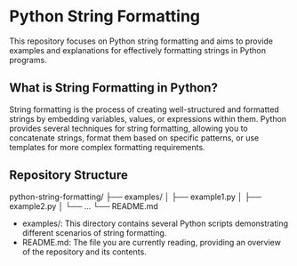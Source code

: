 # Python String Formatting

This repository focuses on Python string formatting and aims to provide examples and explanations for effectively formatting strings in Python programs.

## What is String Formatting in Python?
String formatting is the process of creating well-structured and formatted strings by embedding variables, values, or expressions within them. Python provides several techniques for string formatting, allowing you to concatenate strings, format them based on specific patterns, or use templates for more complex formatting requirements.

## Repository Structure
python-string-formatting/
├── examples/
│   ├── example1.py
│   ├── example2.py
│   └── ...
└── README.md

- examples/: This directory contains several Python scripts demonstrating different scenarios of string formatting.
- README.md: The file you are currently reading, providing an overview of the repository and its contents.

